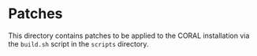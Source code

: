 # Patches

This directory contains patches to be applied to the CORAL installation via the
`build.sh` script in the `scripts` directory.
